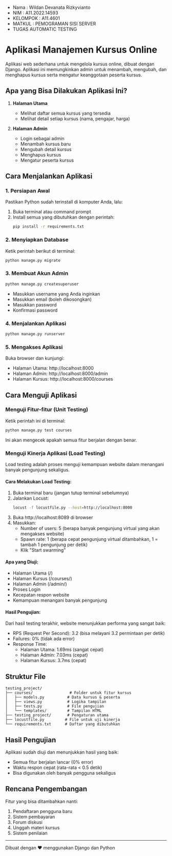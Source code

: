 - Nama : Wildan Devanata Rizkyvianto
- NIM  : A11.2022.14593
- KELOMPOK : A11.4601
- MATKUL   : PEMOGRAMAN SISI SERVER
- TUGAS AUTOMATIC TESTING

# Aplikasi Manajemen Kursus Online

Aplikasi web sederhana untuk mengelola kursus online, dibuat dengan Django. Aplikasi ini memungkinkan admin untuk menambah, mengubah, dan menghapus kursus serta mengatur keanggotaan peserta kursus.

## Apa yang Bisa Dilakukan Aplikasi Ini?

1. **Halaman Utama**
   - Melihat daftar semua kursus yang tersedia
   - Melihat detail setiap kursus (nama, pengajar, harga)

2. **Halaman Admin**
   - Login sebagai admin
   - Menambah kursus baru
   - Mengubah detail kursus
   - Menghapus kursus
   - Mengatur peserta kursus

## Cara Menjalankan Aplikasi

### 1. Persiapan Awal
Pastikan Python sudah terinstall di komputer Anda, lalu:

1. Buka terminal atau command prompt
2. Install semua yang dibutuhkan dengan perintah:
   ```bash
   pip install -r requirements.txt
   ```

### 2. Menyiapkan Database
Ketik perintah berikut di terminal:
```bash
python manage.py migrate
```

### 3. Membuat Akun Admin
```bash
python manage.py createsuperuser
```
- Masukkan username yang Anda inginkan
- Masukkan email (boleh dikosongkan)
- Masukkan password
- Konfirmasi password

### 4. Menjalankan Aplikasi
```bash
python manage.py runserver
```

### 5. Mengakses Aplikasi
Buka browser dan kunjungi:
- Halaman Utama: http://localhost:8000
- Halaman Admin: http://localhost:8000/admin
- Halaman Kursus: http://localhost:8000/courses

## Cara Menguji Aplikasi

### Menguji Fitur-fitur (Unit Testing)
Ketik perintah ini di terminal:
```bash
python manage.py test courses
```
Ini akan mengecek apakah semua fitur berjalan dengan benar.

### Menguji Kinerja Aplikasi (Load Testing)
Load testing adalah proses menguji kemampuan website dalam menangani banyak pengunjung sekaligus.

#### Cara Melakukan Load Testing:
1. Buka terminal baru (jangan tutup terminal sebelumnya)
2. Jalankan Locust:
   ```bash
   locust -f locustfile.py --host=http://localhost:8000
   ```
3. Buka http://localhost:8089 di browser
4. Masukkan:
   - Number of users: 5 (berapa banyak pengunjung virtual yang akan mengakses website)
   - Spawn rate: 1 (berapa cepat pengunjung virtual ditambahkan, 1 = tambah 1 pengunjung per detik)
   - Klik "Start swarming"

#### Apa yang Diuji:
- Halaman Utama (/)
- Halaman Kursus (/courses/)
- Halaman Admin (/admin/)
- Proses Login
- Kecepatan respon website
- Kemampuan menangani banyak pengunjung

#### Hasil Pengujian:
Dari hasil testing terakhir, website menunjukkan performa yang sangat baik:
- RPS (Request Per Second): 3.2 (bisa melayani 3.2 permintaan per detik)
- Failures: 0% (tidak ada error)
- Response Time:
  * Halaman Utama: 1.69ms (sangat cepat)
  * Halaman Admin: 7.03ms (cepat)
  * Halaman Kursus: 3.7ms (cepat)

## Struktur File

```
testing_project/
├── courses/                # Folder untuk fitur kursus
│   ├── models.py          # Data kursus & peserta
│   ├── views.py           # Logika tampilan
│   ├── tests.py           # File pengujian
│   └── templates/         # Tampilan HTML
├── testing_project/       # Pengaturan utama
├── locustfile.py         # File untuk uji kinerja
└── requirements.txt      # Daftar yang dibutuhkan
```

## Hasil Pengujian

Aplikasi sudah diuji dan menunjukkan hasil yang baik:
- Semua fitur berjalan lancar (0% error)
- Waktu respon cepat (rata-rata < 0.5 detik)
- Bisa digunakan oleh banyak pengguna sekaligus

## Rencana Pengembangan

Fitur yang bisa ditambahkan nanti:
1. Pendaftaran pengguna baru
2. Sistem pembayaran
3. Forum diskusi
4. Unggah materi kursus
5. Sistem penilaian

---
Dibuat dengan ❤️ menggunakan Django dan Python 

